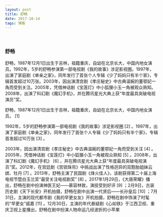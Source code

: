 ```yaml
---
layout: post
title: 舒畅
date: 2017-10-14 
tags: 博客   
---
```


　
### 舒畅

舒畅，1987年12月1日出生于吉林，祖籍重庆，自幼在北京长大，中国内地女演员。1992年，5岁的舒畅参演第一部电视剧《我的故事》涉足影视圈。1997年，出演了家庭剧《单亲之家》，同年发行了首张个人专辑《少了妈妈只有半个家》，专辑首发超过10万张。2003年，因出演清宫剧《孝庄秘史》中古典温婉的董鄂妃一角而受到关注。2005年，凭借神话剧《宝莲灯》中小狐狸小玉一角被观众熟知。2008年，出演了科幻剧《魔幻手机》，并在腾讯星光大典上获“年度最具突破电视演员”奖。

舒畅，1987年12月1日出生于吉林，祖籍重庆，自幼在北京长大，中国内地女演员。 [1]  

1992年，5岁的舒畅参演第一部电视剧《我的故事》涉足影视圈 [2]  。1997年，出演了家庭剧《单亲之家》，同年发行了首张个人专辑《少了妈妈只有半个家》，专辑首发超过10万张 [3]  。

2003年，因出演清宫剧《孝庄秘史》中古典温婉的董鄂妃一角而受到关注 [4]  。2005年，凭借神话剧《宝莲灯》中小狐狸小玉一角被观众熟知 [5]  。2008年，出演了科幻剧《魔幻手机》 [6]  ，并在腾讯星光大典上获“年度最具突破电视演员”奖。2012年，在宫廷剧《宫锁珠帘》中挑战出演了性格迥异的双胞胎姐妹云嫔、牡丹 [7]  。2013年，舒畅主演了民国剧《烽火佳人》，该剧获得第二十届上海电视节暨白玉兰奖“最受关注电视剧奖” [8]  。2017年1月29日，《大唐荣耀》播出，舒畅在剧中扮演神医王妃——慕容林致，演技受到好评 [9]  ；2月9日，古装历史剧《天下长安》开机拍摄，舒畅在剧中出演一代贤后——长孙皇后 [10]  ；7月31日，主演的现代都市剧《我的早更女友》开机拍摄，舒畅在剧中饰演了时髦的“早更女”戚嘉 [11]  。12月30日，主演的年代悬疑剧《心如铁》于江西卫视、重庆卫视上星播出，舒畅在剧中扮演人物命运几经波折的小苹果





